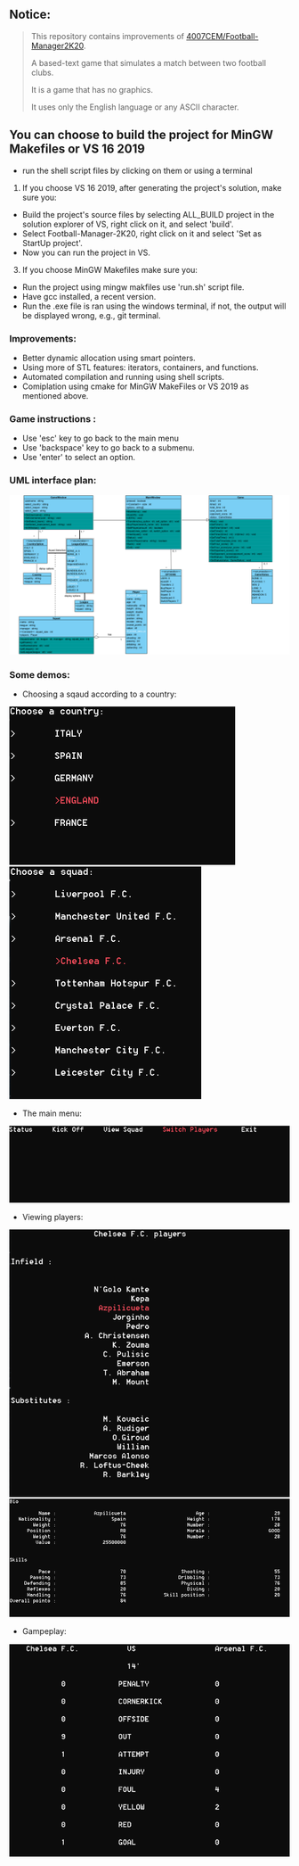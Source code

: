 
## Notice:
> This repository contains improvements of [4007CEM/Football-Manager2K20](https://github.com/4007CEM/Football-Manager-2K20).
>
> A based-text game that simulates a match between two football clubs.
> 
> It is a game that has no graphics. 
> 
> It uses only the English language or any ASCII character.

## You can choose to build the project for MinGW Makefiles or VS 16 2019

- run the shell script files by clicking on them or using a terminal
1. If you choose VS 16 2019, after generating the project's solution, make sure you:
* Build the project's source files by selecting ALL_BUILD project in the solution explorer of VS, right click on it, and select 'build'.
* Select Football-Manager-2K20, right click on it and select 'Set as StartUp project'.
* Now you can run the project in VS.

3. If you choose MinGW Makefiles make sure you:
* Run the project using mingw makfiles use 'run.sh' script file.
* Have gcc installed, a recent version.
* Run the .exe file is ran using the windows terminal, if not, the output will be displayed wrong, e.g., git terminal.

### Improvements:
* Better dynamic allocation using smart pointers.
* Using more of STL features: iterators, containers, and functions.
* Automated compilation and running using shell scripts.
* Comiplation using cmake for MinGW MakeFiles or VS 2019 as mentioned above.

### Game instructions :

* Use 'esc' key to go back to the main menu
* Use 'backspace' key to go back to a submenu.
* Use 'enter' to select an option.

### UML interface plan:

![](/images/interface_plan.PNG)

### Some demos:
* Choosing a sqaud according to a country:

![](/images/na.PNG) 
![](/images/squads.PNG)

* The main menu:

![](/images/menu.PNG)

* Viewing players:

![](/images/Capture.PNG)
![](/images/pl.PNG)

* Gampeplay:

![](/images/gameplay.PNG)
